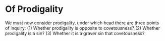 # Of Prodigality

We must now consider prodigality, under which head there are three points of inquiry:
(1) Whether prodigality is opposite to covetousness?
(2) Whether prodigality is a sin?
(3) Whether it is a graver sin that covetousness?